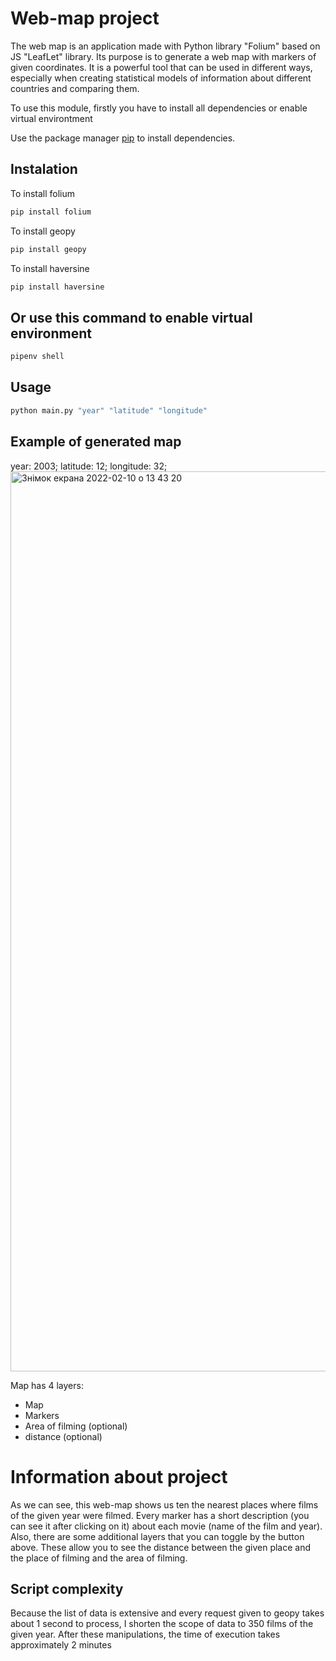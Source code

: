 # Web-map project 
The web map is an application made with Python library "Folium" based on JS "LeafLet" library.
Its purpose is to generate a web map with markers of given coordinates. It is a powerful tool that can be used in different ways, especially when creating statistical models of information about different countries and comparing them.  

To use this module, firstly you have to install all dependencies or enable virtual environtment

Use the package manager [pip](https://pip.pypa.io/en/stable/) to install dependencies.

## Instalation
To install folium
```bash
pip install folium
```
To install geopy
```bash
pip install geopy
```
To install haversine
```bash
pip install haversine
```

## Or use this command to enable virtual environment
```bash
pipenv shell
```

## Usage
```bash
python main.py "year" "latitude" "longitude"
```

## Example of generated map
year: 2003; 
latitude: 12; 
longitude: 32; 
<img width="1440" alt="Знімок екрана 2022-02-10 о 13 43 20" src="https://user-images.githubusercontent.com/59284695/153402355-a1bb6a90-78b8-4026-8648-caf19afc81b6.png">

Map has 4 layers:
* Map
* Markers
* Area of filming (optional)
* distance (optional)

# Information about project
As we can see, this web-map shows us ten the nearest places where films of the given year were filmed. Every marker has a short description (you can see it after clicking on it) about each movie (name of the film and year). Also, there are some additional layers that you can toggle by the button above. These allow you to see the distance between the given place and the place of filming and the area of filming.

## Script complexity

Because the list of data is extensive and every request given to geopy takes about 1 second to process, I shorten the scope of data to 350 films of the given year. After these manipulations, the time of execution takes approximately 2 minutes

